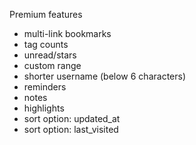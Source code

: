 Premium features

- multi-link bookmarks
- tag counts
- unread/stars
- custom range
- shorter username (below 6 characters)
- reminders
- notes
- highlights
- sort option: updated_at
- sort option: last_visited
